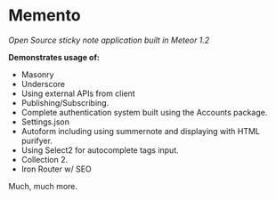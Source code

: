 # Memento

*Open Source sticky note application built in Meteor 1.2*

__Demonstrates usage of:__

- Masonry
- Underscore
- Using external APIs from client
- Publishing/Subscribing.
- Complete authentication system built using the Accounts package.
- Settings.json
- Autoform including using summernote and displaying with HTML purifyer.
- Using Select2 for autocomplete tags input.
- Collection 2.
- Iron Router w/ SEO

Much, much more.

